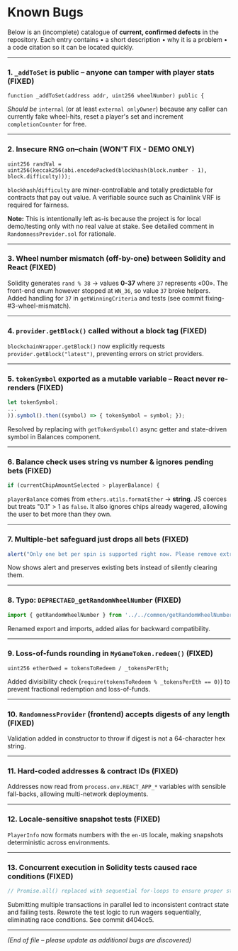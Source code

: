 # Known Bugs

Below is an (incomplete) catalogue of **current, confirmed defects** in the repository.  Each entry contains
• a short description
• why it is a problem
• a code citation so it can be located quickly.

---

### 1.  `_addToSet` is **public** – anyone can tamper with player stats **(FIXED)**
```18:26:contracts/Roulette.sol
function _addToSet(address addr, uint256 wheelNumber) public {
```
*Should be* `internal` (or at least `external onlyOwner`) because any caller can currently fake wheel-hits, reset a player's set and increment `completionCounter` for free.

---

### 2.  Insecure RNG on–chain **(WON'T FIX - DEMO ONLY)**
```5:9:contracts/RandomnessProvider.sol
uint256 randVal = uint256(keccak256(abi.encodePacked(blockhash(block.number - 1), block.difficulty)));
```
`blockhash`/`difficulty` are miner-controllable and totally predictable for contracts that pay out value.  A verifiable source such as Chainlink VRF is required for fairness.

**Note:** This is intentionally left as-is because the project is for local demo/testing only with no real value at stake. See detailed comment in `RandomnessProvider.sol` for rationale.

---

### 3.  Wheel number **mismatch (off-by-one)** between Solidity and React **(FIXED)**
Solidity generates `rand % 38` → values **0-37** where `37` represents «00».  The front-end enum however stopped at `WN_36`, so value `37` broke helpers.  Added handling for `37` in `getWinningCriteria` and tests (see commit fixing-#3-wheel-mismatch).

---

### 4.  `provider.getBlock()` called **without a block tag** **(FIXED)**
`blockchainWrapper.getBlock()` now explicitly requests `provider.getBlock("latest")`, preventing errors on strict providers.

---

### 5.  `tokenSymbol` exported as a **mutable variable** – React never re-renders **(FIXED)**
```64:85:src/common/blockchainWrapper.js
let tokenSymbol;
...
)).symbol().then((symbol) => { tokenSymbol = symbol; });
```
Resolved by replacing with `getTokenSymbol()` async getter and state-driven symbol in Balances component.

---

### 6.  Balance check uses **string vs number** & ignores pending bets **(FIXED)**
```66:72:src/components/roulette/Roulette.js
if (currentChipAmountSelected > playerBalance) {
```
`playerBalance` comes from `ethers.utils.formatEther` → **string**.  JS coerces but treats "0.1" > 1 as `false`.  It also ignores chips already wagered, allowing the user to bet more than they own.

---

### 7.  Multiple-bet safeguard just **drops all bets** **(FIXED)**
```96:103:src/components/roulette/Roulette.js
alert("Only one bet per spin is supported right now. Please remove extra bets or wait for multi-bet support.");
```
Now shows alert and preserves existing bets instead of silently clearing them.

---

### 8.  Typo: `DEPRECTAED_getRandomWheelNumber` **(FIXED)**
```7:7:src/components/roulette/Roulette.js
import { getRandomWheelNumber } from '../../common/getRandomWheelNumber';
```
Renamed export and imports, added alias for backward compatibility.

---

### 9.  Loss-of-funds rounding in `MyGameToken.redeem()` **(FIXED)**
```39:46:contracts/MyGameToken.sol
uint256 etherOwed = tokensToRedeem / _tokensPerEth;
```
Added divisibility check (`require(tokensToRedeem % _tokensPerEth == 0)`) to prevent fractional redemption and loss-of-funds.

---

### 10.  `RandomnessProvider` (frontend) accepts digests of any length **(FIXED)**
Validation added in constructor to throw if digest is not a 64-character hex string.

---

### 11.  Hard-coded addresses & contract IDs **(FIXED)**
Addresses now read from `process.env.REACT_APP_*` variables with sensible fall-backs, allowing multi-network deployments.

---

### 12.  Locale-sensitive snapshot tests **(FIXED)**
`PlayerInfo` now formats numbers with the `en-US` locale, making snapshots deterministic across environments.

---

### 13.  Concurrent execution in Solidity tests caused **race conditions** **(FIXED)**
```220:340:src/test/contracts/Roulette.js
// Promise.all() replaced with sequential for-loops to ensure proper state updates
```
Submitting multiple transactions in parallel led to inconsistent contract state and failing tests. Rewrote the test logic to run wagers sequentially, eliminating race conditions. See commit d404cc5.

---

*(End of file – please update as additional bugs are discovered)*
